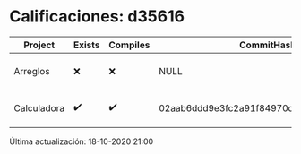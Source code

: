 # Calificaciones: d35616
|Project|Exists|Compiles|CommitHash|CommitDate|CheckDate|Comments|
|-|-|-|-|-|-|-|
|Arreglos|❌|❌|NULL|NULL|18-10-2020 21:00:35|No se encontró el archivo en PracticasComputacionI/Arreglos/Arreglos.cpp|
|Calculadora|✔️|✔️|02aab6ddd9e3fc2a91f84970dd1a59ce8c4ba563|11-10-2020 20:51:50|15-10-2020 21:24:17|nan|

Última actualización: 18-10-2020 21:00